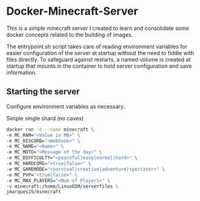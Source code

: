 # Docker-Minecraft-Server
This is a simple minecraft server I created to learn and consolidate some docker concepts related to the building of images. 

The entrypoint.sh script takes care of reading environment variables for easier configuration of the server at startup without the need to fiddle with files directly. To safeguard against restarts, a named volume is created at startup that mounts in the container to hold server configuration and save information.

## Starting the server
Configure environment variables as necessary.

Simple single shard (no caves)
```bash
docker run -d --name minecraft \
-e MC_RAM="<Value in MB>" \
-e MC_DISCORD="<Webhook>" \
-e MC_NAME="<Name>" \
-e MC_MOTD="<Message of the day>" \
-e MC_DIFFICULTY="<peaceful|easy|normal|hard>" \
-e MC_HARDCORE="<true|false>" \
-e MC_GAMEMODE="<survival|creative|adventure|spectator>" \
-e MC_PVP="<true|false>" \
-e MC_MAX_PLAYERS="<Num of Players>" \
-v minecraft:/home/LinuxGSM/serverfiles \
jmarques15/minecraft
```